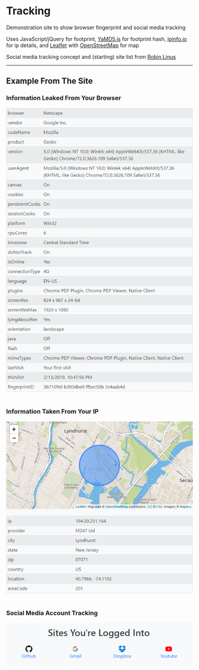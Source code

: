 # Tracking
Demonstration site to show browser fingerprint and social media tracking

Uses JavaScript/jQuery for footprint, [YaMD5.js](https://github.com/gorhill/yamd5.js) for footprint hash, [ipinfo.io](https://ipinfo.io/) for ip details, and [Leaflet](https://github.com/Leaflet/Leaflet) with [OpenStreetMap](https://www.openstreetmap.org) for map

Social media tracking concept and (starting) site list from [Robin Linus](https://robinlinus.github.io/socialmedia-leak/)

- - - -

## Example From The Site

### Information Leaked From Your Browser
![Fingerprint Info](https://github.com/dczysz/Tracking/blob/master/img/fingerprint.png)
<br><br>
### Information Taken From Your IP
![IP Address Details](https://github.com/dczysz/Tracking/blob/master/img/ip.png)
<br><br>
### Social Media Account Tracking
![Social Media Tracking](https://github.com/dczysz/Tracking/blob/master/img/social.png)

